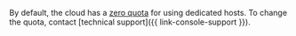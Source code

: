 By default, the cloud has a [zero quota](../../compute/concepts/limits.md#compute-quotas) for using dedicated hosts. To change the quota, contact [technical support]({{ link-console-support }}).

